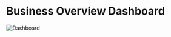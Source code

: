 # Business Overview Dashboard

![Dashboard](https://raw.githubusercontent.com/tuphamcmg/yelp-etl-pipeline/main/business_overview_dashboard.png)


